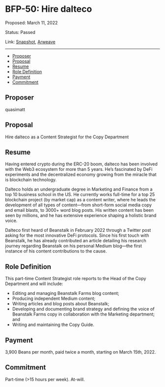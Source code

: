 # BFP-50: Hire dalteco

Proposed: March 11, 2022

Status: Passed

Link: [Snapshot](https://snapshot.org/#/beanstalkfarms.eth/proposal/0xf15cc36132cb86a1890d237dae825705605ba56201f5866b79393d8a8bf2a435), [Arweave](https://arweave.net/et0LJoFnZZTVcXqUH1pJltM1_ThSyw8j89zNecj62m4)

---

- [Proposer](#proposer)
- [Proposal](#proposal)
- [Resume](#resume)
- [Role Definition](#role-definition)
- [Payment](#payment)
- [Commitment](#commitment)

## Proposer

quasimatt

## Proposal

Hire dalteco as a Content Strategist for the Copy Department

## Resume

Having entered crypto during the ERC-20 boom, dalteco has been involved with the Web3 ecosystem for more than 5 years. He’s fascinated by DeFi experiments and the decentralized economy growing from the miracle that is blockchain technology. 

Dalteco holds an undergraduate degree in Marketing and Finance from a top 10 business school in the US. He currently works full-time for a top 25 blockchain project (by market cap) as a content writer, where he leads the development of all types of content—from short-form social media copy and email blasts, to 3000+ word blog posts. His written content has been seen by millions, and he has extensive experience shaping a holistic brand voice. 

Dalteco first heard of Beanstalk in February 2022 through a Twitter post asking for the most innovative DeFi protocols. Since his first touch with Beanstalk, he has already contributed an article detailing his research journey regarding Beanstalk on his personal Medium blog—the first instance of his content contributions to the cause. 

## Role Definition

This part-time Content Strategist role reports to the Head of the Copy Department and will include:

- Editing and managing Beanstalk Farms blog content;
- Producing independent Medium content;
- Writing articles and blog posts about Beanstalk;
- Developing and documenting brand strategy and defining the voice of Beanstalk Farms copy in collaboration with the Marketing department; and
- Writing and maintaining the Copy Guide.

## Payment

3,900 Beans per month, paid twice a month, starting on March 15th, 2022.

## Commitment

Part-time (>15 hours per week). At-will.
